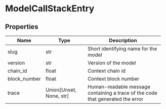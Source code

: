 # ModelCallStackEntry


## Properties
Name | Type | Description
------------ | ------------- | -------------
slug | str | Short identifying name for the model
version | str | Version of the model
chain_id | float | Context chain id
block_number | float | Context block number
trace | Union[Unset, None, str] | Human-readable message containing a trace of the code that generated the error

